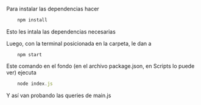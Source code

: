 Para instalar las dependencias hacer

``` JavaScript
    npm install
```

Esto les intala las dependencias necesarias

Luego, con la terminal posicionada en la carpeta, le dan a 

``` Node
    npm start
```

Este comando en el fondo (en el archivo package.json, en Scripts lo puede ver) ejecuta 
``` Javascript
    node index.js
```

Y así van probando las queries de main.js
